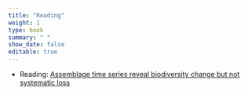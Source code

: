 ```yaml
---
title: "Reading"
weight: 1
type: book
summary: " "
show_date: false
editable: true
---
```



 * Reading: [Assemblage time series reveal biodiversity change but not systematic loss](https://doi.org/10.1126/science.1248484)
